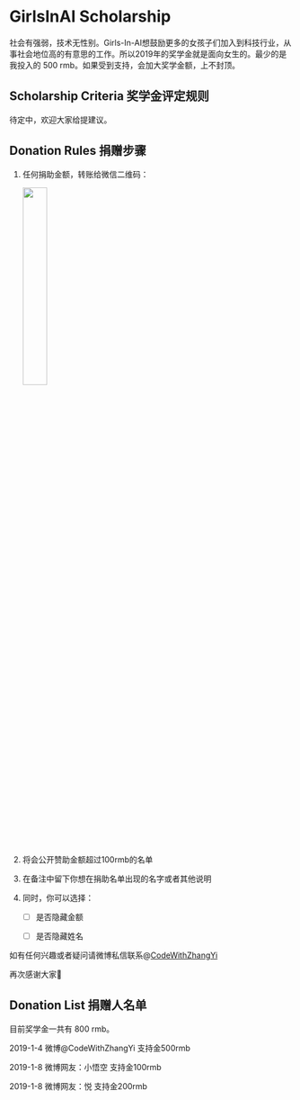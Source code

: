 # GirlsInAI Scholarship

社会有强弱，技术无性别。Girls-In-AI想鼓励更多的女孩子们加入到科技行业，从事社会地位高的有意思的工作。所以2019年的奖学金就是面向女生的。最少的是我投入的 500 rmb。如果受到支持，会加大奖学金额，上不封顶。



## Scholarship Criteria 奖学金评定规则

待定中，欢迎大家给提建议。



## Donation Rules 捐赠步骤

1. 任何捐助金额，转账给微信二维码：

   <img src="https://github.com/YZHANG1270/Girls-In-AI/blob/master/others/pics/scholarship/wechat.png?raw=true" width = 30% height = 30%/>

2. 将会公开赞助金额超过100rmb的名单

3. 在备注中留下你想在捐助名单出现的名字或者其他说明

4. 同时，你可以选择：
   - [ ] 是否隐藏金额
   - [ ] 是否隐藏姓名



如有任何兴趣或者疑问请微博私信联系@[CodeWithZhangYi](https://m.weibo.cn/profile/3340707810)

再次感谢大家👏



## Donation List 捐赠人名单

目前奖学金一共有 800 rmb。

2019-1-4	微博@CodeWithZhangYi	支持金500rmb

2019-1-8	微博网友：小悟空	支持金100rmb

2019-1-8	微博网友：悦		支持金200rmb